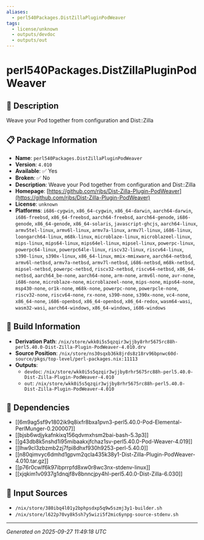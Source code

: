 ```yaml
---
aliases:
  - perl540Packages.DistZillaPluginPodWeaver
tags:
  - license/unknown
  - outputs/devdoc
  - outputs/out
---
```


# perl540Packages.DistZillaPluginPodWeaver

## 📝 Description

Weave your Pod together from configuration and Dist::Zilla

## 📋 Package Information

- **Name**: `perl540Packages.DistZillaPluginPodWeaver`
- **Version**: `4.010`
- **Available**: ✅ Yes
- **Broken**: ✅ No
- **Description**: Weave your Pod together from configuration and Dist::Zilla
- **Homepage**: [https://github.com/rjbs/Dist-Zilla-Plugin-PodWeaver](https://github.com/rjbs/Dist-Zilla-Plugin-PodWeaver)
- **License**: `unknown`
- **Platforms**: `i686-cygwin`, `x86_64-cygwin`, `x86_64-darwin`, `aarch64-darwin`, `i686-freebsd`, `x86_64-freebsd`, `aarch64-freebsd`, `aarch64-genode`, `i686-genode`, `x86_64-genode`, `x86_64-solaris`, `javascript-ghcjs`, `aarch64-linux`, `armv5tel-linux`, `armv6l-linux`, `armv7a-linux`, `armv7l-linux`, `i686-linux`, `loongarch64-linux`, `m68k-linux`, `microblaze-linux`, `microblazeel-linux`, `mips-linux`, `mips64-linux`, `mips64el-linux`, `mipsel-linux`, `powerpc-linux`, `powerpc64-linux`, `powerpc64le-linux`, `riscv32-linux`, `riscv64-linux`, `s390-linux`, `s390x-linux`, `x86_64-linux`, `mmix-mmixware`, `aarch64-netbsd`, `armv6l-netbsd`, `armv7a-netbsd`, `armv7l-netbsd`, `i686-netbsd`, `m68k-netbsd`, `mipsel-netbsd`, `powerpc-netbsd`, `riscv32-netbsd`, `riscv64-netbsd`, `x86_64-netbsd`, `aarch64_be-none`, `aarch64-none`, `arm-none`, `armv6l-none`, `avr-none`, `i686-none`, `microblaze-none`, `microblazeel-none`, `mips-none`, `mips64-none`, `msp430-none`, `or1k-none`, `m68k-none`, `powerpc-none`, `powerpcle-none`, `riscv32-none`, `riscv64-none`, `rx-none`, `s390-none`, `s390x-none`, `vc4-none`, `x86_64-none`, `i686-openbsd`, `x86_64-openbsd`, `x86_64-redox`, `wasm64-wasi`, `wasm32-wasi`, `aarch64-windows`, `x86_64-windows`, `i686-windows`

## 🔧 Build Information

- **Derivation Path**: `/nix/store/wkk0i5s5qzqir3wjjby8rhr5675rc88h-perl5.40.0-Dist-Zilla-Plugin-PodWeaver-4.010.drv`
- **Source Position**: `/nix/store/ns30sqxb36k8jrds8z18rv96bpnwc60d-source/pkgs/top-level/perl-packages.nix:11113`
- **Outputs**:
  - `devdoc`:  `/nix/store/wkk0i5s5qzqir3wjjby8rhr5675rc88h-perl5.40.0-Dist-Zilla-Plugin-PodWeaver-4.010`
  - `out`:  `/nix/store/wkk0i5s5qzqir3wjjby8rhr5675rc88h-perl5.40.0-Dist-Zilla-Plugin-PodWeaver-4.010`

## 🔗 Dependencies

- [[6m9ag5sf9v1802ik9q8ixfr8bxa1pvn3-perl5.40.0-Pod-Elemental-PerlMunger-0.200007]]
- [[bjsb6wdjykafnkixq156qdvmxhsm2bai-bash-5.3p3]]
- [[g43db8k5nshd1i95mibaakxjfchaz1sv-perl5.40.0-Pod-Weaver-4.019]]
- [[lhw9cl3zbzmb2zj7fpi8dhxf930h9253-perl-5.40.0]]
- [[n80qimvyc6dmhd1gpvm2qcla435k38y1-Dist-Zilla-Plugin-PodWeaver-4.010.tar.gz]]
- [[p76r0cwlf6k97ibprrpfd8xw0r8wc3nx-stdenv-linux]]
- [[xjqkim1v0937g1dnqjf8v8bnncjpy4hl-perl5.40.0-Dist-Zilla-6.030]]

## 📁 Input Sources

- `/nix/store/380ibq4l01y2bphpsdxp5q9w5szmj3y1-builder.sh`
- `/nix/store/l622p70vy8k5sh7y5wizi5f2mic6ynpg-source-stdenv.sh`

---
*Generated on 2025-09-27 11:49:18 UTC*
